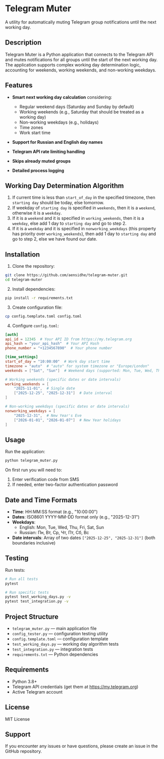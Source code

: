 # Telegram Muter

A utility for automatically muting Telegram group notifications until the next working day.

## Description

Telegram Muter is a Python application that connects to the Telegram API and mutes notifications for all groups until the start of the next working day. The application supports complex working day determination logic, accounting for weekends, working weekends, and non-working weekdays.

## Features

- **Smart next working day calculation** considering:
  - Regular weekend days (Saturday and Sunday by default)
  - Working weekends (e.g., Saturday that should be treated as a working day)
  - Non-working weekdays (e.g., holidays)
  - Time zones
  - Work start time
  
- **Support for Russian and English day names**
- **Telegram API rate limiting handling**
- **Skips already muted groups**
- **Detailed process logging**

## Working Day Determination Algorithm

1. If current time is less than `start_of_day` in the specified timezone, then `starting day` should be today, else tomorrow.
2. If weekday of `starting day` is specified in `weekends`, then it is a `weekend`, otherwise it is a `weekday`.
3. If it is a `weekend` and it is specified in `working_weekends`, then it is a `weekday`, else add 1 day to `starting day` and go to step 2.
4. If it is a `weekday` and it is specified in `nonworking_weekdays` (this property has priority over `working_weekends`), then add 1 day to `starting day` and go to step 2, else we have found our date.

## Installation

1. Clone the repository:
```bash
git clone https://github.com/aensidhe/telegram-muter.git
cd telegram-muter
```

2. Install dependencies:
```bash
pip install -r requirements.txt
```

3. Create configuration file:
```bash
cp config.template.toml config.toml
```

4. Configure `config.toml`:
```toml
[auth]
api_id = 12345  # Your API ID from https://my.telegram.org
api_hash = "your_api_hash"  # Your API Hash
phone_number = "+1234567890"  # Your phone number

[time_settings]
start_of_day = "10:00:00"  # Work day start time
timezone = "auto"  # "auto" for system timezone or "Europe/London"
weekends = ["Sat", "Sun"]  # Weekend days (supported: Mon, Tue, Wed, Thu, Fri, Sat, Sun, Пн, Вт, Ср, Чт, Пт, Сб, Вс)

# Working weekends (specific dates or date intervals)
working_weekends = [
    "2025-11-01",  # Single date
    ["2025-12-25", "2025-12-31"]  # Date interval
]

# Non-working weekdays (specific dates or date intervals)
nonworking_weekdays = [
    "2025-12-31",  # New Year's Eve
    ["2026-01-01", "2026-01-07"]  # New Year holidays
]
```

## Usage

Run the application:
```bash
python telegram_muter.py
```

On first run you will need to:
1. Enter verification code from SMS
2. If needed, enter two-factor authentication password

## Date and Time Formats

- **Time**: HH:MM:SS format (e.g., "10:00:00")
- **Dates**: ISO8601 YYYY-MM-DD format only (e.g., "2025-12-31")
- **Weekdays**: 
  - English: Mon, Tue, Wed, Thu, Fri, Sat, Sun
  - Russian: Пн, Вт, Ср, Чт, Пт, Сб, Вс
- **Date intervals**: Array of two dates `["2025-12-25", "2025-12-31"]` (both boundaries inclusive)

## Testing

Run tests:
```bash
# Run all tests
pytest

# Run specific tests
pytest test_working_days.py -v
pytest test_integration.py -v
```

## Project Structure

- `telegram_muter.py` — main application file
- `config_tester.py` — configuration testing utility
- `config.template.toml` — configuration template
- `test_working_days.py` — working day algorithm tests
- `test_integration.py` — integration tests
- `requirements.txt` — Python dependencies

## Requirements

- Python 3.8+
- Telegram API credentials (get them at https://my.telegram.org)
- Active Telegram account

## License

MIT License

## Support

If you encounter any issues or have questions, please create an issue in the GitHub repository.
